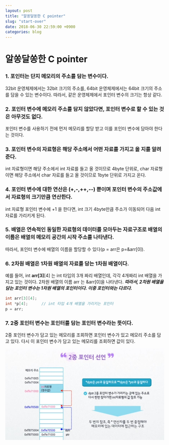 ```yaml
---
layout: post
title: "알쏭달쏭한 C pointer"
slug: "start-over"
date: 2018-06-30 22:59:00 +0900
categories: blog
---
```


# 알쏭달쏭한 C pointer

### 1. 포인터는 단지 메모리의 주소를 담는 변수이다.

 32bit 운영체제에서는 32bit 크기의 주소를, 64bit 운영체제에서는 64bit 크기의 주소를 담을 수 있는 변수이다. 따라서, 같은 운영체제에서 포인터 변수의 크기는 항상 같다.

### 2. 포인터 변수에 메모리 주소를 담지 않았다면, 포인터 변수로 할 수 있는 것은 아무것도 없다.

 포인터 변수를 사용하기 전에 먼저 메모리를 할당 받고 이를 포인터 변수에 담아야 한다는 것이다.

### 3. 포인터 변수의 자료형은 해당 주소에서 어떤 자료를 가지고 올 지를 알려준다.

 int 자료형이면 해당 주소에서 int 자료를 들고 올 것이므로 4byte 단위로, char 자료형이면 해당 주소에서 char 자료를 들고 올 것이므로 1byte 단위로 가지고 온다.

### 4. 포인터 변수에 대한 연산은 (+,-,++,--) 뿐이며 포인터 변수의 주소값에서 자료형의 크기만큼 연산한다.

 int 자료형 포인터 변수에 +1 을 한다면, int 크기 4byte만큼 주소가 이동되어 다음 int 자료를 가리키게 된다.

### 5. 배열은 연속적인 동일한 자료형의 데이터를 모아두는 자료구조로 배열의 이름은 배열의 메모리 공간의 시작 주소를 나타낸다.

 따라서, 포인터 변수에 배열의 이름을 할당할 수 있다(p = arr은 p=&arr[0]). 

### 6. 2차원 배열은 1차원 배열의 자료를 담는 1차원 배열이다.

  예를 들어, int **arr\[3]**\[4] 는 int 타입의 3개 짜리 배열인데, 각각 4개짜리 int 배열을 가지고 있는 것이다. 2차원 배열의 이름 arr 는 &arr[0]을 나타낸다. ***따라서, 2차원 배열을 담는 포인터 변수는 1차원 배열의 포인터이다. 이중 포인터와는 다르다.***

```c++
int arr[3][4];
int *p[4];		// int 타입 4개 배열을 가리키는 포인터
p = arr;
```

###  7. 2중 포인터 변수는 포인터를 담는 포인터 변수라는 뜻이다.

  2중 포인터 변수가 담고 있는 메모리를 조회하면 포인터 변수가 있고 메모리 주소를 담고 있다. 다시 이 포인터 변수가 담고 있는 메모리를 조회하면 값이 있다.

![이중포인터](https://github.com/sjnov11/sjnov11.github.com/blob/master/_img/2018/06/30/pointer.JPG?raw=true)

